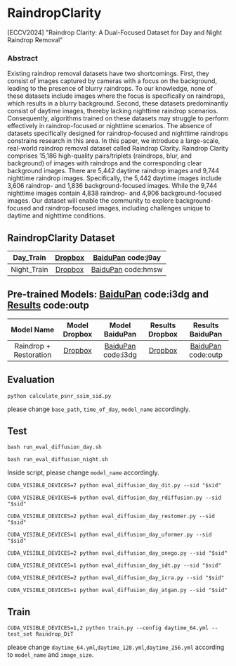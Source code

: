 # RaindropClarity
[ECCV2024] "Raindrop Clarity: A Dual-Focused Dataset for Day and Night Raindrop Removal"

### Abstract
 Existing raindrop removal datasets have two shortcomings. First, they consist of images captured by cameras with a focus on the background, leading to the presence of blurry raindrops. To our knowledge, none of these datasets include images where the focus is specifically on raindrops, which results in a blurry background. Second, these datasets predominantly consist of daytime images, thereby lacking nighttime raindrop scenarios. Consequently, algorithms trained on these datasets may struggle to perform effectively in raindrop-focused or nighttime scenarios. The absence of datasets specifically designed for raindrop-focused and nighttime raindrops constrains research in this area. In this paper, we introduce a large-scale, real-world raindrop removal dataset called Raindrop Clarity. Raindrop Clarity comprises 15,186 high-quality pairs/triplets (raindrops, blur, and background) of images with raindrops and the corresponding clear background images. There are 5,442 daytime raindrop images and 9,744 nighttime raindrop images. Specifically, the 5,442 daytime images include 3,606 raindrop- and 1,836 background-focused images. While the 9,744 nighttime images contain 4,838 raindrop- and 4,906 background-focused images. Our dataset will enable the community to explore background-focused and raindrop-focused images, including challenges unique to daytime and nighttime conditions. 

## RaindropClarity Dataset
 |Day_Train   |[Dropbox](https://www.dropbox.com/scl/fi/qes7r934c10qzb21funoj/DayRainDrop_Train.zip?rlkey=bdqa53wgvmhj9x1yf40q0c1p7&st=4taffjkx&dl=0) | [BaiduPan](https://pan.baidu.com/s/1-vwhYA7jEDPAYHlznhcHCA?pwd=j9ay) code:j9ay |
 |:-----------:| :-----------: | :-----------: |
 |Night_Train|[Dropbox](https://www.dropbox.com/scl/fi/cw3ji53qxy18sepuk6wcp/NightRainDrop_Train.zip?rlkey=r2yn224ryek9wxkbchedeg13j&st=jzo93x80&dl=0)| [BaiduPan](https://pan.baidu.com/s/13x6-UzqxaJG7tKv2WMyMuQ?pwd=hmsw) code:hmsw| 


## Pre-trained Models: [BaiduPan](https://pan.baidu.com/s/1tzJX--WD7YsYbpc9nGBQ0w?pwd=i3dg) code:i3dg and [Results](https://pan.baidu.com/s/1kVxJK0HgSDe5pglQ2uTj3A?pwd=outp) code:outp
| Model Name | Model Dropbox | Model BaiduPan | Results Dropbox | Results BaiduPan |
| :----: | :-----------: | :----------: |:---------------: |  :----------: |
| Raindrop + Restoration| [Dropbox](https://www.dropbox.com/scl/fo/oy0s69m4jienlvjpu52wi/ACnxDbcyX2K0trBdEJa4DdQ?rlkey=jn0wkbaf8d4xv8rqixhhuhymy&dl=0) | [BaiduPan](https://pan.baidu.com/s/1tzJX--WD7YsYbpc9nGBQ0w?pwd=i3dg) code:i3dg| [Dropbox]() | [BaiduPan](https://pan.baidu.com/s/1kVxJK0HgSDe5pglQ2uTj3A?pwd=outp) code:outp|  

## Evaluation
```
python calculate_psnr_ssim_sid.py
```
please change `base_path`, `time_of_day`, `model_name` accordingly.

## Test
```
bash run_eval_diffusion_day.sh
```
```
bash run_eval_diffusion_night.sh
```
Inside script, please change `model_name` accordingly. 
```
CUDA_VISIBLE_DEVICES=7 python eval_diffusion_day_dit.py --sid "$sid"
```
```
CUDA_VISIBLE_DEVICES=6 python eval_diffusion_day_rdiffusion.py --sid "$sid"
```
```
CUDA_VISIBLE_DEVICES=2 python eval_diffusion_day_restomer.py --sid "$sid"
```
```
CUDA_VISIBLE_DEVICES=1 python eval_diffusion_day_uformer.py --sid "$sid"
```
```
CUDA_VISIBLE_DEVICES=2 python eval_diffusion_day_onego.py --sid "$sid"
```
```
CUDA_VISIBLE_DEVICES=1 python eval_diffusion_day_idt.py --sid "$sid"
```
```
CUDA_VISIBLE_DEVICES=2 python eval_diffusion_day_icra.py --sid "$sid"
```
```
CUDA_VISIBLE_DEVICES=1 python eval_diffusion_day_atgan.py --sid "$sid"
```

## Train
```
CUDA_VISIBLE_DEVICES=1,2 python train.py --config daytime_64.yml --test_set Raindrop_DiT
```
please change `daytime_64.yml`,`daytime_128.yml`,`daytime_256.yml` according to `model_name` and `image_size`.
